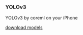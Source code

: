 ### YOLOv3


YOLOv3 by coreml on your iPhone


[download models](https://developer.apple.com/machine-learning/models/)


